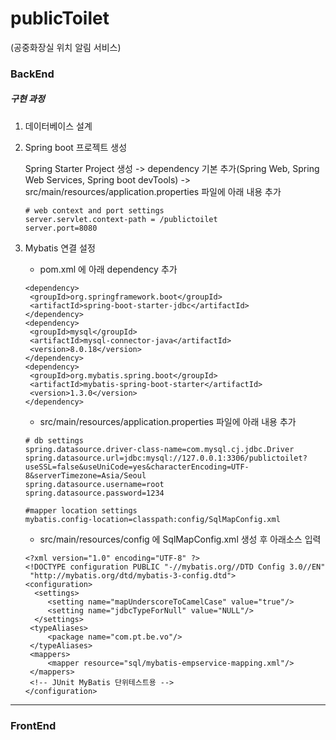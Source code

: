 # publicToilet

(공중화장실 위치 알림 서비스)



### BackEnd

##### 구현 과정

1. 데이터베이스 설계

2. Spring boot 프로젝트 생성

   Spring Starter Project 생성 -> dependency 기본 추가(Spring Web, Spring Web Services, Spring boot devTools) -> src/main/resources/application.properties 파일에 아래 내용 추가

   ```
   # web context and port settings
   server.servlet.context-path = /publictoilet
   server.port=8080
   ```

3. Mybatis 연결 설정

   - pom.xml 에 아래 dependency 추가

   ```
   <dependency>
   	<groupId>org.springframework.boot</groupId>
   	<artifactId>spring-boot-starter-jdbc</artifactId>
   </dependency>
   <dependency>
   	<groupId>mysql</groupId>
   	<artifactId>mysql-connector-java</artifactId>
   	<version>8.0.18</version>
   </dependency>
   <dependency>
   	<groupId>org.mybatis.spring.boot</groupId>
   	<artifactId>mybatis-spring-boot-starter</artifactId>
   	<version>1.3.0</version>
   </dependency>
   ```

   - src/main/resources/application.properties 파일에 아래 내용 추가

   ```
   # db settings
   spring.datasource.driver-class-name=com.mysql.cj.jdbc.Driver
   spring.datasource.url=jdbc:mysql://127.0.0.1:3306/publictoilet?useSSL=false&useUniCode=yes&characterEncoding=UTF-8&serverTimezone=Asia/Seoul
   spring.datasource.username=root
   spring.datasource.password=1234
   
   #mapper location settings
   mybatis.config-location=classpath:config/SqlMapConfig.xml
   ```

   - src/main/resources/config 에 SqlMapConfig.xml 생성 후 아래소스 입력

   ```
   <?xml version="1.0" encoding="UTF-8" ?>
   <!DOCTYPE configuration PUBLIC "-//mybatis.org//DTD Config 3.0//EN"
   	"http://mybatis.org/dtd/mybatis-3-config.dtd">
   <configuration>
   	 <settings>
   	 	<setting name="mapUnderscoreToCamelCase" value="true"/>
   	 	<setting name="jdbcTypeForNull" value="NULL"/>
   	 </settings>
   	<typeAliases>
   		<package name="com.pt.be.vo"/>
   	</typeAliases>
   	<mappers>
   		<mapper resource="sql/mybatis-empservice-mapping.xml"/>
   	</mappers>
   	<!-- JUnit MyBatis 단위테스트용 -->
   </configuration>
   ```

   

------

### FrontEnd